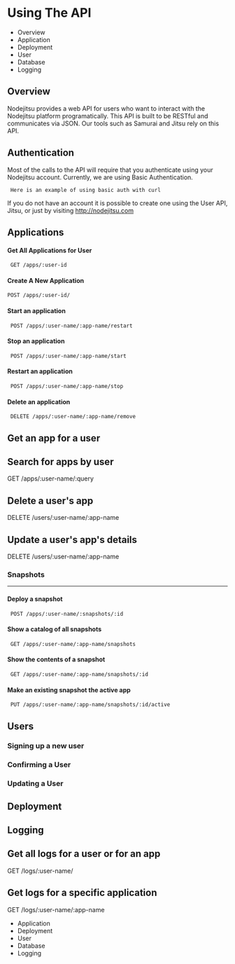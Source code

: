 # Using The API

- Overview
- Application
- Deployment
- User
- Database
- Logging

## Overview

Nodejitsu provides a web API for users who want to interact with the Nodejitsu platform programatically. This API is built to be RESTful and communicates via JSON. Our tools such as Samurai and Jitsu rely on this API.


## Authentication 

Most of the calls to the API will require that you authenticate using your Nodejitsu account. Currently, we are using Basic Authentication. 

     Here is an example of using basic auth with curl

If you do not have an account it is possible to create one using the User API, Jitsu, or just by visiting http://nodejitsu.com

## Applications

#### Get All Applications for User
    
     GET /apps/:user-id

#### Create A New Application

    POST /apps/:user-id/


#### Start an application

     POST /apps/:user-name/:app-name/restart

#### Stop an application
     
     POST /apps/:user-name/:app-name/start

#### Restart an application
     
     POST /apps/:user-name/:app-name/stop

#### Delete an application

     DELETE /apps/:user-name/:app-name/remove


## Get an app for a user
## Search for apps by user
GET /apps/:user-name/:query

## Delete a user's app
DELETE /users/:user-name/:app-name

## Update a user's app's details
DELETE /users/:user-name/:app-name



### Snapshots
---

#### Deploy a snapshot
     POST /apps/:user-name/:snapshots/:id

#### Show a catalog of all snapshots
     GET /apps/:user-name/:app-name/snapshots

#### Show the contents of a snapshot
     GET /apps/:user-name/:app-name/snapshots/:id

#### Make an existing snapshot the active app
     PUT /apps/:user-name/:app-name/snapshots/:id/active


## Users

### Signing up a new user

### Confirming a User

### Updating a User

## Deployment

## Logging

## Get all logs for a user or for an app
GET /logs/:user-name/

## Get logs for a specific application
GET /logs/:user-name/:app-name



- Application
- Deployment
- User
- Database
- Logging

